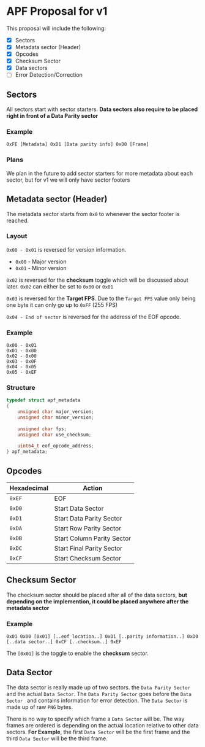 # APF Proposal for v1

This proposal will include the following:
  - [x] Sectors
  - [x] Metadata sector (Header)
  - [x] Opcodes
  - [x] Checksum Sector
  - [x] Data sectors
  - [ ] Error Detection/Correction

## Sectors

All sectors start with sector starters. **Data sectors also require to be placed right in front of a Data Parity sector**

### Example
`0xFE [Metadata] 0xD1 [Data parity info] 0xD0 [Frame]`

### Plans

We plan in the future to add sector starters for more metadata about each sector, but for v1 we will only have sector footers

## Metadata sector (Header)

The metadata sector starts from `0x0` to whenever the sector footer is reached.

### Layout

`0x00 - 0x01` is reversed for version information.
 - `0x00` - Major version
 - `0x01` - Minor version

`0x02` is reversed for the **checksum** toggle which will be discussed about later. `0x02` can either be set to `0x00` or `0x01`

`0x03` is reversed for the **Target FPS**. Due to the `Target FPS` value only being one byte it can only go up to `0xFF` (255 FPS)

`0x04 - End of sector` is reversed for the address of the EOF opcode.

### Example

```
0x00 - 0x01
0x01 - 0x00
0x02 - 0x00
0x03 - 0x0F
0x04 - 0x05
0x05 - 0xEF
```

### Structure

```c
typedef struct apf_metadata
{
    unsigned char major_version;
    unsigned char minor_version;
    
    unsigned char fps;
    unsigned char use_checksum;
    
    uint64_t eof_opcode_address;
} apf_metadata;
```

## Opcodes

| Hexadecimal | Action |
| ------------- | ------------- |
| `0xEF` | EOF |
| `0xD0` | Start Data Sector |
| `0xD1` | Start Data Parity Sector |
| `0xDA` | Start Row Parity Sector |
| `0xDB` | Start Column Parity Sector |
| `0xDC` | Start Final Parity Sector |
| `0xCF` | Start Checksum Sector |

## Checksum Sector

The checksum sector should be placed after all of the data sectors, **but depending on the implemention, it could be placed anywhere after the metadata sector**

### Example

`0x01 0x00 [0x01] [..eof location..] 0xD1 [..parity information..] 0xD0 [..data sector..] 0xCF [..checksum..] 0xEF`

The `[0x01]` is the toggle to enable the **checksum** sector.

## Data Sector

The data sector is really made up of two sectors. the `Data Parity Sector` and the actual `Data Sector`. The `Data Parity Sector` goes before the `Data Sector ` and contains information for error detection. The `Data Sector` is made up of raw `PNG` bytes.

There is no way to specify which frame a `Data Sector` will be. The way frames are ordered is depending on the actual location relative to other data sectors. **For Example**, the first `Data Sector` will be the first frame and the third `Data Sector` will be the third frame.

